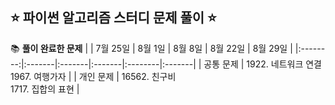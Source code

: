 ## ⭐️ 파이썬 알고리즘 스터디 문제 풀이 ⭐️

📚 **풀이 완료한 문제** 
|          | 7월 25일 | 8월 1일 | 8월 8일 | 8월 22일 | 8월 29일 |
|:--------:|:-------|:-------|:-------|:--------|:-------|
| 공통 문제 | 1922. 네트워크 연결 <br> 1967. 여행가자 |
| 개인 문제 | 16562. 친구비 <br> 1717. 집합의 표현 |